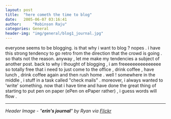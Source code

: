 ```yaml
---
layout: post
title:  "here cometh the time to blog"
date:   2005-06-07 03:16:41
author:     "Robinson Raju"
categories: General
header-img: "img/general/blog1_journal.jpg"
---
```


everyone seems to be blogging.
is that why i want to blog ? nopes . i have this strong tendency to go retro from the direction that the crowd is going . so thats not the reason. anyway , let me make my tendencies a subject of another post.
back to why i thought of blogging , i am freeeeeeeeeeeeeee
so totally free that i need to just come to the office , drink coffee , have lunch , drink coffee again and then rush home . well ! somewhere in the middle , i stuff in a task called "check mails" .
moreover, i always wanted to 'write' something.
now that i have time and have done the great thing of starting to put pen on paper (ePen on ePaper rather) , i guess words will flow . 

---
_Header Image - "**erin's journal**" by Ryan via [Flickr](https://flic.kr/p/4sVhSL)_




